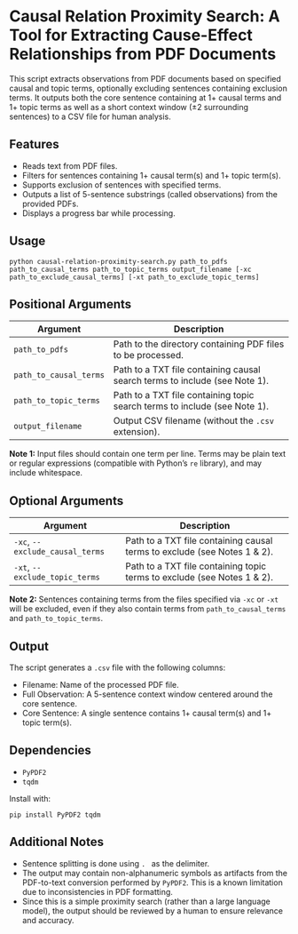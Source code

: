 # Causal Relation Proximity Search: A Tool for Extracting Cause-Effect Relationships from PDF Documents

This script extracts observations from PDF documents based on specified causal and topic terms, optionally excluding sentences containing exclusion terms. It outputs both the core sentence containing at 1+ causal terms and 1+ topic terms as well as a short context window (±2 surrounding sentences) to a CSV file for human analysis.

## Features

* Reads text from PDF files.
* Filters for sentences containing 1+ causal term(s) and 1+ topic term(s).
* Supports exclusion of sentences with specified terms.
* Outputs a list of 5-sentence substrings (called observations) from the provided PDFs.
* Displays a progress bar while processing.

## Usage
```
python causal-relation-proximity-search.py path_to_pdfs path_to_causal_terms path_to_topic_terms output_filename [-xc path_to_exclude_causal_terms] [-xt path_to_exclude_topic_terms]
```

## Positional Arguments

| Argument | Description |
|----|----|
| `path_to_pdfs` | Path to the directory containing PDF files to be processed. |
| `path_to_causal_terms` | Path to a TXT file containing causal search terms to include (see Note 1). |
| `path_to_topic_terms` | Path to a TXT file containing topic search terms to include (see Note 1). |
| `output_filename` | Output CSV filename (without the `.csv` extension).

**Note 1:** Input files should contain one term per line. Terms may be plain text or regular expressions (compatible with Python’s `re` library), and may include whitespace.

## Optional Arguments

| Argument | Description |
|----|----|
| `-xc`, `--exclude_causal_terms` | Path to a TXT file containing causal terms to exclude (see Notes 1 & 2).  |
| `-xt`, `--exclude_topic_terms` | Path to a TXT file containing topic terms to exclude (see Notes 1 & 2).  |

**Note 2:** Sentences containing terms from the files specified via `-xc` or `-xt` will be excluded, even if they also contain terms from `path_to_causal_terms` and `path_to_topic_terms`.

## Output

The script generates a `.csv` file with the following columns:

* Filename: Name of the processed PDF file.
* Full Observation: A 5-sentence context window centered around the core sentence.
* Core Sentence: A single sentence contains 1+ causal term(s) and 1+ topic term(s).

## Dependencies

* `PyPDF2`
* `tqdm`

Install with:
```
pip install PyPDF2 tqdm
```

## Additional Notes
* Sentence splitting is done using `. ` as the delimiter.
* The output may contain non-alphanumeric symbols as artifacts from the PDF-to-text conversion performed by `PyPDF2`. This is a known limitation due to inconsistencies in PDF formatting.
* Since this is a simple proximity search (rather than a large language model), the output should be reviewed by a human to ensure relevance and accuracy.

